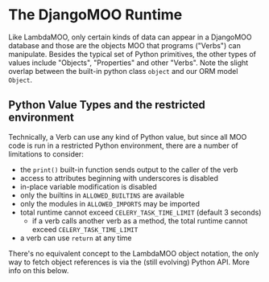 # The DjangoMOO Runtime

Like LambdaMOO, only certain kinds of data can appear in a DjangoMOO database and those are the objects MOO that programs ("Verbs") can manipulate. Besides the typical set of Python primitives, the other types of values include "Objects", "Properties" and other "Verbs". Note the slight overlap between the built-in python class `object` and our ORM model `Object`.

## Python Value Types and the restricted environment

Technically, a Verb can use any kind of Python value, but since all MOO code is run in a restricted Python environment, there are a number of limitations to consider:

* the `print()` built-in function sends output to the caller of the verb
* access to attributes beginning with underscores is disabled
* in-place variable modification is disabled
* only the builtins in `ALLOWED_BUILTINS` are available
* only the modules in `ALLOWED_IMPORTS` may be imported
* total runtime cannot exceed `CELERY_TASK_TIME_LIMIT` (default 3 seconds)
  * if a verb calls another verb as a method, the total runtime cannot exceed `CELERY_TASK_TIME_LIMIT`
* a verb can use `return` at any time

There's no equivalent concept to the LambdaMOO object notation, the only way to fetch object references is via the (still evolving) Python API. More info on this below.
